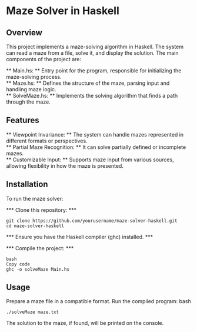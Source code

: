 # Maze Solver in Haskell #

## Overview ##
This project implements a maze-solving algorithm in Haskell. The system can read a maze from a file, solve it, and display the solution. The main components of the project are:

** Main.hs: ** Entry point for the program, responsible for initializing the maze-solving process.\
** Maze.hs: ** Defines the structure of the maze, parsing input and handling maze logic.\
** SolveMaze.hs: ** Implements the solving algorithm that finds a path through the maze.

## Features ##
** Viewpoint Invariance: ** The system can handle mazes represented in different formats or perspectives.\
** Partial Maze Recognition: ** It can solve partially defined or incomplete mazes.\
** Customizable Input: ** Supports maze input from various sources, allowing flexibility in how the maze is presented.

## Installation ##
To run the maze solver:

*** Clone this repository: ***
```
git clone https://github.com/yourusername/maze-solver-haskell.git
cd maze-solver-haskell
```
*** Ensure you have the Haskell compiler (ghc) installed. ***

*** Compile the project: ***
```
bash
Copy code
ghc -o solveMaze Main.hs
```
## Usage ##

Prepare a maze file in a compatible format.
Run the compiled program:
bash
```
./solveMaze maze.txt
```
The solution to the maze, if found, will be printed on the console.

